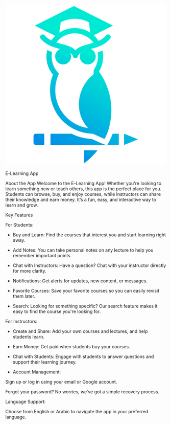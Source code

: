 <p align="center">
  <img src="assets/images/mainLogo.png" alt="App Logo">
</p>

E-Learning App

About the App
Welcome to the E-Learning App! Whether you're looking to learn something new or teach others, this app is the perfect place for you. Students can browse, buy, and enjoy courses, while instructors can share their knowledge and earn money. It’s a fun, easy, and interactive way to learn and grow.

Key Features

For Students:

- Buy and Learn: Find the courses that interest you and start learning right away.

- Add Notes: You can take personal notes on any lecture to help you remember important points.

- Chat with Instructors: Have a question? Chat with your instructor directly for more clarity.

- Notifications: Get alerts for updates, new content, or messages.

- Favorite Courses: Save your favorite courses so you can easily revisit them later.

- Search: Looking for something specific? Our search feature makes it easy to find the course you're looking for.

For Instructors:

- Create and Share: Add your own courses and lectures, and help students learn.

- Earn Money: Get paid when students buy your courses.

- Chat with Students: Engage with students to answer questions and support their learning journey.

- Account Management:

Sign up or log in using your email or Google account.

Forgot your password? No worries, we’ve got a simple recovery process.

Language Support:

Choose from English or Arabic to navigate the app in your preferred language.
